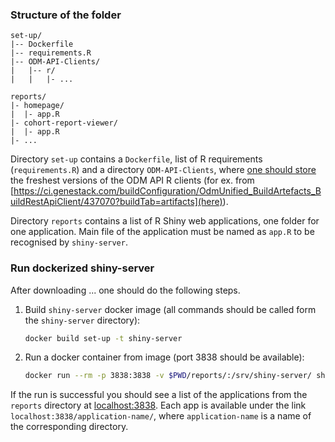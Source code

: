 ### Structure of the folder

```
set-up/
|-- Dockerfile
|-- requirements.R
|-- ODM-API-Clients/
|   |-- r/
|   |   |- ...

reports/
|- homepage/
|  |- app.R
|- cohort-report-viewer/
|  |- app.R
|- ...
```

Directory `set-up` contains a `Dockerfile`, list of R requirements (`requirements.R`) and a directory `ODM-API-Clients`, where <u>one should store</u> the freshest versions of the ODM API R clients (for ex. from [https://ci.genestack.com/buildConfiguration/OdmUnified_BuildArtefacts_BuildRestApiClient/437070?buildTab=artifacts](here)).

Directory `reports` contains a list of R Shiny web applications, one folder for one application. Main file of the application must be named as `app.R` to be recognised by `shiny-server`.

### Run dockerized shiny-server 

After downloading ... one should do the following steps.

1. Build `shiny-server` docker image (all commands should be called form the `shiny-server` directory):

   ```bash
   docker build set-up -t shiny-server
   ```

2. Run a docker container from image (port 3838 should be available):

   ```bash
   docker run --rm -p 3838:3838 -v $PWD/reports/:/srv/shiny-server/ shiny-server
   ```

If the run is successful you should see a list of the applications from the `reports` directory at [localhost:3838](localhost:3838). Each app is available under the link `localhost:3838/application-name/`, where `application-name` is a name of the corresponding directory.
